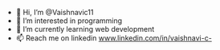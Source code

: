 - 👋 Hi, I’m @Vaishnavic11
- 👀 I’m interested in programming
- 🌱 I’m currently learning web development
- 📫 Reach me on linkedin www.linkedin.com/in/vaishnavi-c-

<!---
Vaishnavic11/Vaishnavic11 is a ✨ special ✨ repository because its `README.md` (this file) appears on your GitHub profile.
You can click the Preview link to take a look at your changes.
--->
